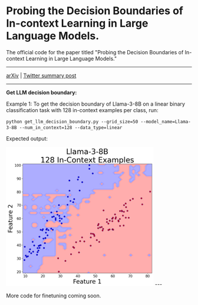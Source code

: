 # Probing the Decision Boundaries of In-context Learning in Large Language Models.

The official code for the paper titled "Probing the Decision Boundaries of In-context Learning in Large Language Models."

---

[arXiv](https://arxiv.org/abs/2406.11233) | [Twitter summary post](https://x.com/siyan_zhao/status/1805277462890492321)

---
**Get LLM decision boundary:**

Example 1: To get the decision boundary of Llama-3-8B on a linear binary classification task with 128 in-context examples per class, run:
```
python get_llm_decision_boundary.py --grid_size=50 --model_name=Llama-3-8B --num_in_context=128 --data_type=linear

```

Expected output:

<img src="https://github.com/siyan-zhao/ICL_decision_boundary/blob/main/Llama-3-8B_128incontext.png" alt="Expected Output" width="400">
---

More code for finetuning coming soon.

